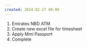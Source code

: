 ```yaml
---
created: 2024-02-27 00:08
---
```

1. Emirates NBD ATM
2. Create new excel file for timesheet
3. Apply Mmi Passport
4. Complete